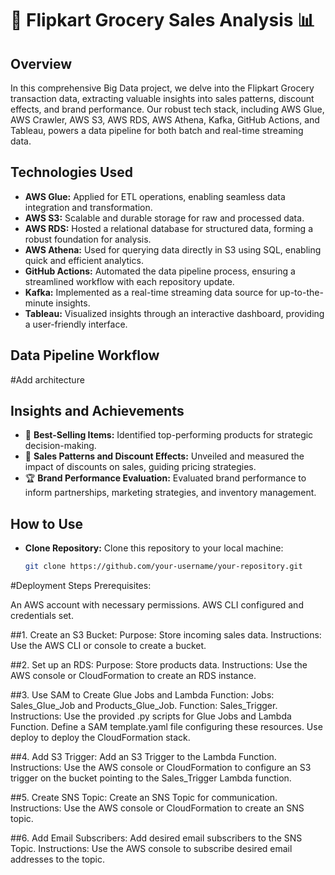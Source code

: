 # 🛒 Flipkart Grocery Sales Analysis 📊

## Overview
In this comprehensive Big Data project, we delve into the Flipkart Grocery transaction data, extracting valuable insights into sales patterns, discount effects, and brand performance. Our robust tech stack, including AWS Glue, AWS Crawler, AWS S3, AWS RDS, AWS Athena, Kafka, GitHub Actions, and Tableau, powers a data pipeline for both batch and real-time streaming data.

## Technologies Used
- **AWS Glue:** Applied for ETL operations, enabling seamless data integration and transformation.
- **AWS S3:** Scalable and durable storage for raw and processed data.
- **AWS RDS:** Hosted a relational database for structured data, forming a robust foundation for analysis.
- **AWS Athena:** Used for querying data directly in S3 using SQL, enabling quick and efficient analytics.
- **GitHub Actions:** Automated the data pipeline process, ensuring a streamlined workflow with each repository update.
- **Kafka:** Implemented as a real-time streaming data source for up-to-the-minute insights.
- **Tableau:** Visualized insights through an interactive dashboard, providing a user-friendly interface.

## Data Pipeline Workflow
#Add architecture

## Insights and Achievements
- 🚀 **Best-Selling Items:** Identified top-performing products for strategic decision-making.
- 💸 **Sales Patterns and Discount Effects:** Unveiled and measured the impact of discounts on sales, guiding pricing strategies.
- 🏆 **Brand Performance Evaluation:** Evaluated brand performance to inform partnerships, marketing strategies, and inventory management.

## How to Use
- **Clone Repository:** Clone this repository to your local machine:
  ```bash
  git clone https://github.com/your-username/your-repository.git

#Deployment Steps
Prerequisites:

An AWS account with necessary permissions.
AWS CLI configured and credentials set.

##1. Create an S3 Bucket:
Purpose: Store incoming sales data.
Instructions: Use the AWS CLI or console to create a bucket.

##2. Set up an RDS:
Purpose: Store products data.
Instructions: Use the AWS console or CloudFormation to create an RDS instance.

##3. Use SAM to Create Glue Jobs and Lambda Function:
Jobs: Sales_Glue_Job and Products_Glue_Job.
Function: Sales_Trigger.
Instructions:
Use the provided .py scripts for Glue Jobs and Lambda Function.
Define a SAM template.yaml file configuring these resources.
Use deploy to deploy the CloudFormation stack.

##4. Add S3 Trigger:
Add an S3 Trigger to the Lambda Function.
Instructions: Use the AWS console or CloudFormation to configure an S3 trigger on the bucket pointing to the Sales_Trigger Lambda function.

##5. Create SNS Topic:
Create an SNS Topic for communication.
Instructions: Use the AWS console or CloudFormation to create an SNS topic.

##6. Add Email Subscribers:
Add desired email subscribers to the SNS Topic.
Instructions: Use the AWS console to subscribe desired email addresses to the topic.
